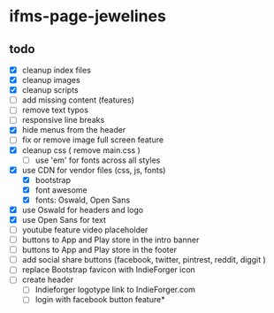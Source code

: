 # ifms-page-jewelines


## todo
- [x] cleanup index files
- [x] cleanup images
- [x] cleanup scripts
- [ ] add missing content (features)
- [ ] remove text typos
- [ ] responsive line breaks
- [x] hide menus from the header
- [ ] fix or remove image full screen feature
- [x] cleanup css ( remove main.css )
  - [ ] use 'em' for fonts across all styles
- [x] use CDN for vendor files (css, js, fonts)
  - [x] bootstrap
  - [x] font awesome
  - [x] fonts: Oswald, Open Sans
- [x] use Oswald for headers and logo
- [x] use Open Sans for text
- [ ] youtube feature video placeholder
- [ ] buttons to App and Play store in the intro banner
- [ ] buttons to App and Play store in the footer
- [ ] add social share buttons (facebook, twitter, pintrest, reddit, diggit )
- [ ] replace Bootstrap favicon with IndieForger icon
- [ ] create header
  - [ ] Indieforger logotype link to IndieForger.com
  - [ ] login with facebook button feature*
